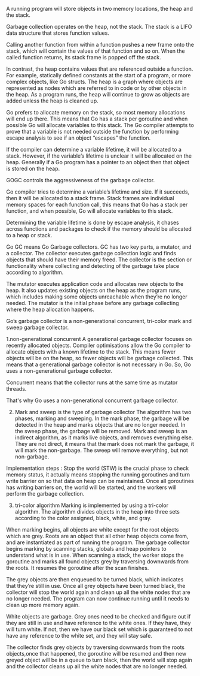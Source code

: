 A running program will store objects in two memory locations, the heap and the stack.

Garbage collection operates on the heap, not the stack. The stack is a LIFO data structure that stores function values.

Calling another function from within a function pushes a new frame onto the stack, 
which will contain the values of that function and so on. When the called function returns, its stack frame is popped off the stack.

In contrast, the heap contains values that are referenced outside a function.
For example, statically defined constants at the start of a program, or more complex objects, like Go structs.
The heap is a graph where objects are represented as nodes which are referred to in code or by other objects in the heap. 
As a program runs, the heap will continue to grow as objects are added unless the heap is cleaned up.

Go prefers to allocate memory on the stack, so most memory allocations will end up there. 
This means that Go has a stack per goroutine and when possible Go will allocate variables to this stack. 
The Go compiler attempts to prove that a variable is not needed outside the function by performing escape analysis to see 
if an object “escapes” the function. 

If the compiler can determine a variable lifetime, it will be allocated to a stack. 
However, if the variable’s lifetime is unclear it will be allocated on the heap.
Generally if a Go program has a pointer to an object then that object is stored on the heap.

GOGC controls the aggressiveness of the garbage collector.

Go compiler tries to determine a variable’s lifetime and size. 
If it succeeds, then it will be allocated to a stack frame. 
Stack frames are individual memory spaces for each function call, 
this means that Go has a stack per function, and when possible, Go will allocate variables to this stack.

Determining the variable lifetime is done by escape analysis, 
it chases across functions and packages to check if the memory should be allocated to a heap or stack.

Go GC means Go Garbage collectors. GC has two key parts, a mutator, and a collector.
The collector executes garbage collection logic and finds objects that should have their memory freed.
The collector is the section or functionality where collecting and detecting of the garbage take place according to algorithm.

The mutator executes application code and allocates new objects to the heap. 
It also updates existing objects on the heap as the program runs, 
which includes making some objects unreachable when they’re no longer needed.
The mutator is the initial phase before any garbage collecting where the heap allocation happens.

Go’s garbage collector is a non-generational concurrent, tri-color mark and sweep garbage collector.

1.non-generational concurrent
A generational garbage collector focuses on recently allocated objects.
Compiler optimisations allow the Go compiler to allocate objects with a known lifetime to the stack.
This means fewer objects will be on the heap, so fewer objects will be garbage collected.
This means that a generational garbage collector is not necessary in Go.
So, Go uses a non-generational garbage collector.

Concurrent means that the collector runs at the same time as mutator threads.

That's why Go uses a non-generational concurrent garbage collector.

2. Mark and sweep is the type of garbage collector
The algorithm has two phases, marking and sweeping.
In the mark phase, the garbage will be detected in the heap and marks objects that are no longer needed.
In the sweep phase, the garbage will be removed.
Mark and sweep is an indirect algorithm, as it marks live objects, and removes everything else.
They are not direct, it means that the mark does not mark the garbage, it will mark the non-garbage. 
The sweep will remove everything, but not non-garbage.

Implementation steps :
Stop the world (STW) is the crucial phase to check memory status, 
it actually means stopping the running goroutines and turn write barrier on so that data on heap can be maintained.
Once all goroutines has writing barriers on, the world will be started, and the workers will perform the garbage collection.

3.  tri-color algorithm
Marking is implemented by using a tri-color algorithm.
The algorithm divides objects in the heap into three sets according to the color assigned, black, white, and gray.

When marking begins, all objects are white except for the root objects which are grey. 
Roots are an object that all other heap objects come from, and are instantiated as part of running the program.
The garbage collector begins marking by scanning stacks, globals and heap pointers to understand what is in use.
When scanning a stack, the worker stops the goroutine and marks all found objects grey by traversing downwards from the roots. 
It resumes the goroutine after the scan finishes.

The grey objects are then enqueued to be turned black, which indicates that they’re still in use.
Once all grey objects have been turned black, 
the collector will stop the world again and clean up all the white nodes that are no longer needed.
The program can now continue running until it needs to clean up more memory again.

White objects are garbage. 
Grey ones need to be checked and figure out if they are still in use and have reference to the white ones. 
If they have, they will turn white. 
If not, then we have our black set which is guaranteed to not have any reference to the white set, and they will stay safe.

The collector finds grey objects by traversing downwards from the roots objects,once that happened, 
the goroutine will be resumed and then new greyed object will be in a queue to turn black, 
then the world will stop again and the collector cleans up all the white nodes that are no longer needed.
